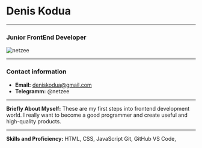 # Denis Kodua 
---
### Junior FrontEnd Developer
![netzee](https://1000logos.net/wp-content/uploads/2021/10/Batman-Logo.png)

---

### Contact information
* **Email:** deniskodua@gmail.com
* **Telegramm:** @netzee

---

**Briefly About Myself:**
These are my first steps into frontend development world.
I really want to become a good programmer and create useful and high-quality products.

---
**Skills and Proficiency:**
HTML, CSS, JavaScript
Git, GitHub
VS Code, 


